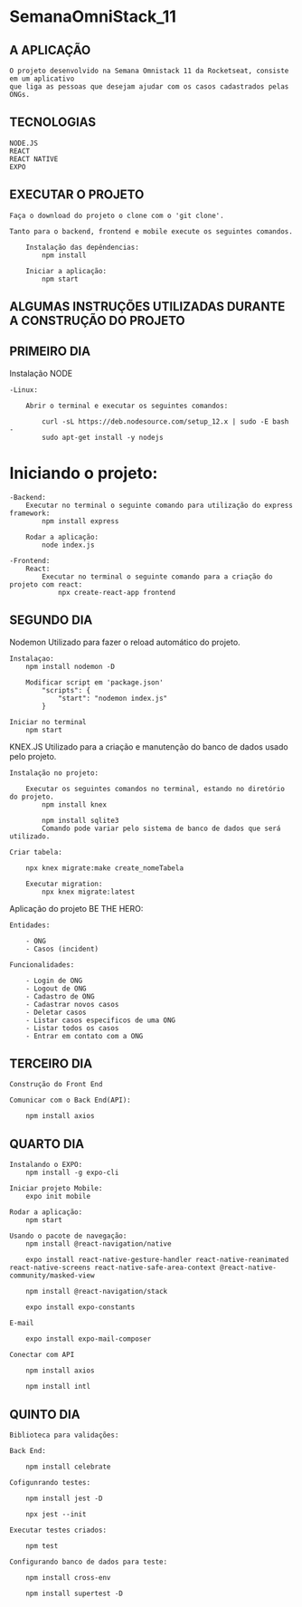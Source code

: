 # SemanaOmniStack_11

## A APLICAÇÃO
    O projeto desenvolvido na Semana Omnistack 11 da Rocketseat, consiste em um aplicativo 
    que liga as pessoas que desejam ajudar com os casos cadastrados pelas ONGs.
    
## TECNOLOGIAS
    NODE.JS
    REACT
    REACT NATIVE
    EXPO
    
## EXECUTAR O PROJETO
    Faça o download do projeto o clone com o 'git clone'.
    
    Tanto para o backend, frontend e mobile execute os seguintes comandos.
    
        Instalação das depêndencias:
            npm install
            
        Iniciar a aplicação:
            npm start
    

## ALGUMAS INSTRUÇÕES UTILIZADAS DURANTE A CONSTRUÇÃO DO PROJETO
## PRIMEIRO DIA

Instalação NODE

    -Linux:
    
        Abrir o terminal e executar os seguintes comandos:
        
            curl -sL https://deb.nodesource.com/setup_12.x | sudo -E bash -
            sudo apt-get install -y nodejs

# Iniciando o projeto:

    -Backend:
        Executar no terminal o seguinte comando para utilização do express framework:
            npm install express

        Rodar a aplicação:
            node index.js
            
    -Frontend:
        React:
            Executar no terminal o seguinte comando para a criação do projeto com react:
                npx create-react-app frontend
            
## SEGUNDO DIA

Nodemon
    Utilizado para fazer o reload automático do projeto.
    
    Instalaçao:
        npm install nodemon -D  

        Modificar script em 'package.json'
            "scripts": {
                "start": "nodemon index.js"
            }

    Iniciar no terminal
        npm start

KNEX.JS
    Utilizado para a criação e manutenção do banco de dados usado pelo projeto.
    
    Instalação no projeto:
        
        Executar os seguintes comandos no terminal, estando no diretório do projeto.
            npm install knex
    
            npm install sqlite3
            Comando pode variar pelo sistema de banco de dados que será utilizado.
            
    Criar tabela:
        
        npx knex migrate:make create_nomeTabela

        Executar migration:
            npx knex migrate:latest

Aplicação do projeto BE THE HERO:

    Entidades:
    
        - ONG
        - Casos (incident)

    Funcionalidades:
    
        - Login de ONG
        - Logout de ONG
        - Cadastro de ONG
        - Cadastrar novos casos
        - Deletar casos
        - Listar casos especificos de uma ONG
        - Listar todos os casos
        - Entrar em contato com a ONG
        

## TERCEIRO DIA

    Construção do Front End
    
    Comunicar com o Back End(API):
    
        npm install axios

## QUARTO DIA

    Instalando o EXPO:
        npm install -g expo-cli

    Iniciar projeto Mobile:
        expo init mobile

    Rodar a aplicação:
        npm start

    Usando o pacote de navegação:
        npm install @react-navigation/native

        expo install react-native-gesture-handler react-native-reanimated react-native-screens react-native-safe-area-context @react-native-community/masked-view

        npm install @react-navigation/stack

        expo install expo-constants

    E-mail

        expo install expo-mail-composer

    Conectar com API

        npm install axios

        npm install intl

## QUINTO DIA

    Biblioteca para validações:
        
    Back End:

        npm install celebrate

    Cofigunrando testes:

        npm install jest -D

        npx jest --init

    Executar testes criados:
     
        npm test
    
    Configurando banco de dados para teste:

        npm install cross-env

        npm install supertest -D
